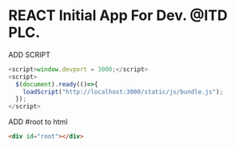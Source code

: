 # REACT Initial App For Dev. @ITD PLC.

ADD SCRIPT

```javascript
<script>window.devport = 3000;</script>
<script>
  $(document).ready(()=>{
    loadScript("http://localhost:3000/static/js/bundle.js");
  });
</script>
```

ADD #root to html

```html
<div id="root"></div>
```
